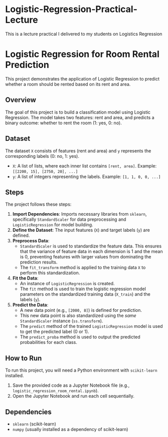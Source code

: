 # Logistic-Regression-Practical-Lecture
This is a lecture practical I delivered to my students on Logistics Regression

# Logistic Regression for Room Rental Prediction

This project demonstrates the application of Logistic Regression to predict whether a room should be rented based on its rent and area.

## Overview

The goal of this project is to build a classification model using Logistic Regression. The model takes two features: rent and area, and predicts a binary outcome: whether to rent the room (1: yes, 0: no).

## Dataset

The dataset `X` consists of features (rent and area) and `y` represents the corresponding labels (0: no, 1: yes).

* `X`: A list of lists, where each inner list contains `[rent, area]`.
    Example: `[[2200, 15], [2750, 20], ...]`
* `y`: A list of integers representing the labels.
    Example: `[1, 1, 0, 0, ...]`

## Steps

The project follows these steps:

1.  **Import Dependencies**: Imports necessary libraries from `sklearn`, specifically `StandardScaler` for data preprocessing and `LogisticRegression` for model building.
2.  **Define the Dataset**: The input features (`X`) and target labels (`y`) are defined.
3.  **Preprocess Data**:
    * `StandardScaler` is used to standardize the feature data. This ensures that the variance of feature data in each dimension is 1 and the mean is 0, preventing features with larger values from dominating the prediction results.
    * The `fit_transform` method is applied to the training data `X` to perform this standardization.
4.  **Fit the Data**:
    * An instance of `LogisticRegression` is created.
    * The `fit` method is used to train the logistic regression model parameters on the standardized training data (`X_train`) and the labels (`y`).
5.  **Predict the Data**:
    * A new data point (e.g., `[2000, 8]`) is defined for prediction.
    * This new data point is also standardized using the *same* `StandardScaler` instance (`ss.transform`).
    * The `predict` method of the trained `LogisticRegression` model is used to get the predicted label (0 or 1).
    * The `predict_proba` method is used to output the predicted probabilities for each class.

## How to Run

To run this project, you will need a Python environment with `scikit-learn` installed.

1.  Save the provided code as a Jupyter Notebook file (e.g., `logistic_regression_room_rental.ipynb`).
2.  Open the Jupyter Notebook and run each cell sequentially.

## Dependencies

* `sklearn` (scikit-learn)
* `numpy` (usually installed as a dependency of scikit-learn)
